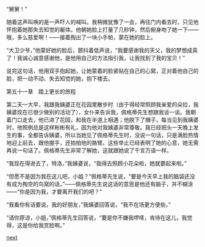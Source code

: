 
“舅舅！”

随着这声叫唤的是一声吓人的喊叫。我稍微犹豫了一会，再往门内看去时，只见他怀抱着她那失去知觉的躯体。他朝她脸上打量了几秒钟，然后俯身吻了她一下——哦，多么慈爱啊！——接着掏出了一块小手帕，蒙在她的脸上。

“大卫少爷，”他蒙好她的脸后，颤抖着低声说，“我要感谢我的天父，我的梦想成真了！我诚心诚意感谢他，是他用自己的方法指引我，让我找到了我的宝贝！”

说完这句话，他用双手抱起她，让她蒙着的脸紧贴在自己的心窝，正对着他自己的脸，把一动不动、失去知觉的她，抱下楼去。

第五十一章　踏上更长的旅程

第二天一大早，我跟我姨婆正在花园里散步时（由于得经常照顾我亲爱的朵拉，我姨婆现在已很少做别的活动了），女仆来告诉我，佩格蒂先生想跟我谈一谈。我朝着门口走去，他已进了花园，和我在半道上相遇；他脱下了帽子，每当见到我姨婆时，他照例总是这样彬彬有礼，因为他对我姨婆非常尊敬。我已经把头一天晚上发生的事，全都告诉姨婆，所以当她见了佩格蒂先生时，没说一句话，只是满脸热情地迎上前去，跟他握手，还拍拍他的胳臂。这些举止已经表明了她的心意，她无需再说一句话了。佩格蒂先生非常了解她，这就跟她说了千言万语一样。

“我现在得进去了，特洛，”我姨婆说，“我得去照顾小花朵啦，她就要起来啦。”

“但愿不是因为我在这儿吧，小姐？”佩格蒂先生说，“要是今天早上我的脑袋还没有成为掏空的鸟窝的话，”——佩格蒂先生说这话的意思是他还有脑子，并不糊涂——“你是因为我，才要离开我们的吧？”

“我看你有话要说，我的好朋友，”我姨婆回答说，“我不在场更方便些。”

“请你原谅，小姐，”佩格蒂先生回答说，“要是你不嫌我啰嗦，肯待在这儿，我觉得，这是你给我赏脸啊。”

[next](page640)